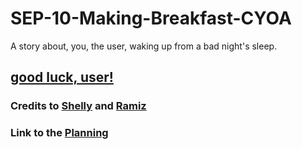 # SEP-10-Making-Breakfast-CYOA

A story about, you, the user, waking up from a bad night's sleep.

## [good luck, user!](Wake-up/beginning.md)

### Credits to [Shelly](https://shellyw8542.github.io/) and [Ramiz](https://ramizg1311.github.io/)
### Link to the [Planning](https://docs.google.com/drawings/d/1q970ClZoR1ydEYVkHGKyOhUM_tvkFKxT51SXlko7W6Y/edit)